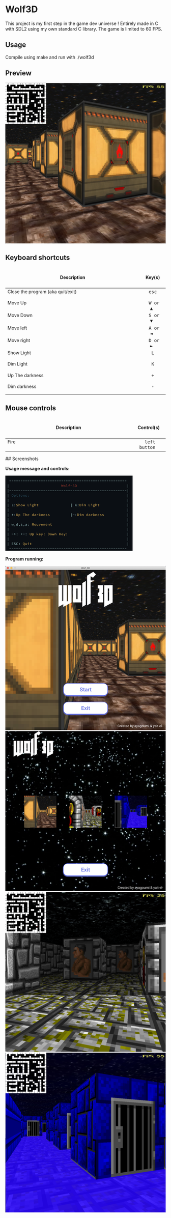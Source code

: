 # Wolf3D

This project is my first step in the game dev universe !
Entirely made in C with SDL2 using my own standard C library.
The game is limited to 60 FPS.

## Usage

Compile using make and run with ./wolf3d

## Preview
![](https://github.com/aitelkob/Wolf3D_teamA/blob/master/resources/screenshot.png)

## Keyboard shortcuts

<table width="100%">
<thead>
<tr>
<td width="65%" height="60px" align="center" cellpadding="0">
<strong>Description</strong>
</td>
<td width="10%" align="center" cellpadding="0">
<span style="width:70px">&nbsp;</span><strong>Key(s)</strong><span style="width:50px">&nbsp;</span>
</td>
</tr>
</thead>
<tbody>
<tr>
<td valign="top" height="30px">Close the program (aka quit/exit)</td>
<td valign="top" align="center"><kbd>&nbsp;esc&nbsp;</kbd></td>
</tr>
<tr>
<td valign="top" height="30px">Move Up</td>
<td valign="top" align="center"><kbd>&nbsp;W or ▲&nbsp;</kbd></td>
</tr>
<tr>
<td valign="top" height="30px">Move Down</td>
<td valign="top" align="center"><kbd>&nbsp;S or ▼&nbsp;</kbd></td>
</tr>
<tr>
<td valign="top" height="30px">Move left</td>
<td valign="top" align="center"><kbd>&nbsp;A or ◄&nbsp;</kbd></td>
</tr>
<tr>
<td valign="top" height="30px">Move right</td>
<td valign="top" align="center"><kbd>&nbsp;D or ►&nbsp;</kbd></td>
</tr>
<tr>
<td valign="top" height="30px">Show Light</td>
<td valign="top" align="center"><kbd>&nbsp;L&nbsp;</kbd></td>
</tr>
<tr>
<td valign="top" height="30px">Dim Light</td>
<td valign="top" align="center"><kbd>&nbsp;K&nbsp;</kbd></td>
</tr>
<tr>
<td valign="top" height="30px">Up The darkness</td>
<td valign="top" align="center"><kbd>&nbsp;+&nbsp;</kbd></td>
</tr>
<tr>
<td valign="top" height="30px">Dim darkness</td>
<td valign="top" align="center"><kbd>&nbsp;-&nbsp;</kbd></td>
</tr>

</tbody>
</table>

## Mouse controls

<table width="100%">
<thead>
<tr>
<td width="60%" height="60px" align="center" cellpadding="0">
<strong>Description</strong>
</td>
<td width="10%" align="center" cellpadding="0">
<span style="width:70px">&nbsp;</span><strong>Control(s)</strong><span style="width:50px">&nbsp;</span>
</td>
</tr>
</thead>
<tbody>
<tr>
<td valign="top" height="30px">Fire</td>
<td valign="top" align="center"><kbd>&nbsp;left button&nbsp;</kbd></td>
</tr>
</tbody>
</table>
## Screenshots

**Usage message and controls:**

<img src="resources/control.png" width="400" />

**Program running:**

<img src="resources/wolf1.png" width="550" />

<img src="resources/wolf2.png" width="550" />

<img src="resources/wolf3.png" width="550" />

<img src="resources/wolf4.png" width="550" />
